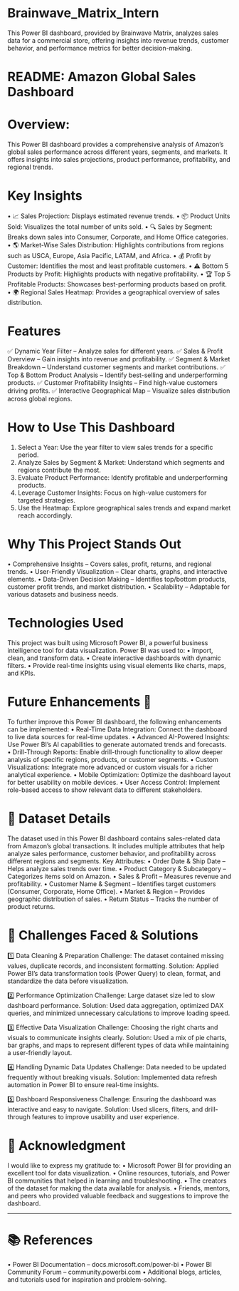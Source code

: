 # Brainwave_Matrix_Intern
This Power BI dashboard, provided by Brainwave Matrix, analyzes sales data for a commercial store, offering insights into revenue trends, customer behavior, and performance metrics for better decision-making.





# README: Amazon Global Sales Dashboard
# Overview:
This Power BI dashboard provides a comprehensive analysis of Amazon’s global sales performance across different years, segments, and markets. It offers insights into sales projections, product performance, profitability, and regional trends.
# Key Insights 
•	📈 Sales Projection: Displays estimated revenue trends.
•	📦 Product Units Sold: Visualizes the total number of units sold.
•	🔍 Sales by Segment: Breaks down sales into Consumer, Corporate, and Home Office categories.
•	🌎 Market-Wise Sales Distribution: Highlights contributions from regions such as USCA, Europe, Asia Pacific, LATAM, and Africa.
•	💰 Profit by Customer: Identifies the most and least profitable customers.
•	⚠ Bottom 5 Products by Profit: Highlights products with negative profitability.
•	🏆 Top 5 Profitable Products: Showcases best-performing products based on profit.
•	🌍 Regional Sales Heatmap: Provides a geographical overview of sales distribution.
# Features
✅ Dynamic Year Filter – Analyze sales for different years.
✅ Sales & Profit Overview – Gain insights into revenue and profitability.
✅ Segment & Market Breakdown – Understand customer segments and market contributions.
✅ Top & Bottom Product Analysis – Identify best-selling and underperforming products.
✅ Customer Profitability Insights – Find high-value customers driving profits.
✅ Interactive Geographical Map – Visualize sales distribution across global regions.
# How to Use This Dashboard
1.	Select a Year: Use the year filter to view sales trends for a specific period.
2.	Analyze Sales by Segment & Market: Understand which segments and regions contribute the most.
3.	Evaluate Product Performance: Identify profitable and underperforming products.
4.	Leverage Customer Insights: Focus on high-value customers for targeted strategies.
5.	Use the Heatmap: Explore geographical sales trends and expand market reach accordingly.



# Why This Project Stands Out
•	Comprehensive Insights – Covers sales, profit, returns, and regional trends.
•	User-Friendly Visualization – Clear charts, graphs, and interactive elements.
•	Data-Driven Decision Making – Identifies top/bottom products, customer profit trends, and market distribution.
•	Scalability – Adaptable for various datasets and business needs.


# Technologies Used
This project was built using Microsoft Power BI, a powerful business intelligence tool for data visualization. Power BI was used to:
•	Import, clean, and transform data.
•	Create interactive dashboards with dynamic filters.
•	Provide real-time insights using visual elements like charts, maps, and KPIs.


# Future Enhancements 🚀
To further improve this Power BI dashboard, the following enhancements can be implemented:
•	Real-Time Data Integration: Connect the dashboard to live data sources for real-time updates.
•	Advanced AI-Powered Insights: Use Power BI’s AI capabilities to generate automated trends and forecasts.
•	Drill-Through Reports: Enable drill-through functionality to allow deeper analysis of specific regions, products, or customer segments.
•	Custom Visualizations: Integrate more advanced or custom visuals for a richer analytical experience.
•	Mobile Optimization: Optimize the dashboard layout for better usability on mobile devices.
•	User Access Control: Implement role-based access to show relevant data to different stakeholders.


# 📂 Dataset Details
The dataset used in this Power BI dashboard contains sales-related data from Amazon’s global transactions. It includes multiple attributes that help analyze sales performance, customer behavior, and profitability across different regions and segments.
Key Attributes:
•	Order Date & Ship Date – Helps analyze sales trends over time.
•	Product Category & Subcategory – Categorizes items sold on Amazon.
•	Sales & Profit – Measures revenue and profitability.
•	Customer Name & Segment – Identifies target customers (Consumer, Corporate, Home Office).
•	Market & Region – Provides geographic distribution of sales.
•	Return Status – Tracks the number of product returns.


# 🚧 Challenges Faced & Solutions
1️⃣ Data Cleaning & Preparation
Challenge: The dataset contained missing values, duplicate records, and inconsistent formatting.
Solution: Applied Power BI’s data transformation tools (Power Query) to clean, format, and standardize the data before visualization.

2️⃣ Performance Optimization
Challenge: Large dataset size led to slow dashboard performance.
Solution: Used data aggregation, optimized DAX queries, and minimized unnecessary calculations to improve loading speed.

3️⃣ Effective Data Visualization
Challenge: Choosing the right charts and visuals to communicate insights clearly.
Solution: Used a mix of pie charts, bar graphs, and maps to represent different types of data while maintaining a user-friendly layout.

4️⃣ Handling Dynamic Data Updates
Challenge: Data needed to be updated frequently without breaking visuals.
Solution: Implemented data refresh automation in Power BI to ensure real-time insights.

5️⃣ Dashboard Responsiveness
Challenge: Ensuring the dashboard was interactive and easy to navigate.
Solution: Used slicers, filters, and drill-through features to improve usability and user experience.



# 🙏 Acknowledgment
I would like to express my gratitude to:
•	Microsoft Power BI for providing an excellent tool for data visualization.
•	Online resources, tutorials, and Power BI communities that helped in learning and troubleshooting.
•	The creators of the dataset for making the data available for analysis.
•	Friends, mentors, and peers who provided valuable feedback and suggestions to improve the dashboard.
________________________________________
# 📚 References
•	Power BI Documentation – docs.microsoft.com/power-bi
•	Power BI Community Forum – community.powerbi.com
•	Additional blogs, articles, and tutorials used for inspiration and problem-solving.


